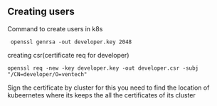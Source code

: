 ## Creating users
Command to create users in k8s

```
 openssl genrsa -out developer.key 2048
```
creating csr(certificate req for developer)
```
openssl req -new -key developer.key -out developer.csr -subj "/CN=developer/O=ventech"
```
Sign the certificate by cluster for this you need to find the location of kubeernetes where its keeps the all the certificates of its cluster

